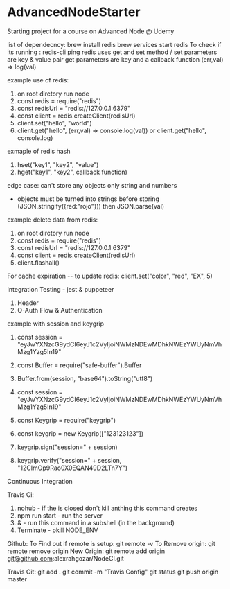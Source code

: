 # AdvancedNodeStarter

Starting project for a course on Advanced Node @ Udemy

list of dependecncy:
brew install redis
brew services start redis
To check if its running : redis-cli ping
redis uses get and set method /
set parameters are key & value pair
get parameters are key and a callback function (err,val) => log(val)

example use of redis:

1.  on root dirctory run node
2.  const redis = require("redis")
3.  const redisUrl = "redis://127.0.0.1:6379"
4.  const client = redis.createClient(redisUrl)
5.  client.set("hello", "world")
6.  client.get("hello", (err,val) => console.log(val)) or client.get("hello", console.log)

exmaple of redis hash

1.  hset("key1", "key2", "value")
2.  hget("key1", "key2", callback function)

edge case: can't store any objects only string and numbers

- objects must be turned into strings before storing
  (JSON.stringify({red:"rojo"})) then JSON.parse(val)

example delete data from redis:

1.  on root dirctory run node
2.  const redis = require("redis")
3.  const redisUrl = "redis://127.0.0.1:6379"
4.  const client = redis.createClient(redisUrl)
5.  client.flashall()

For cache expiration -- to update redis:
client.set("color", "red", "EX", 5)

Integration Testing - jest & puppeteer

1.  Header
2.  O-Auth Flow & Authentication

example with session and keygrip

1.  const session = "eyJwYXNzcG9ydCI6eyJ1c2VyIjoiNWMzNDEwMDhkNWEzYWUyNmVhMzg1Yzg5In19"
2.  const Buffer = require("safe-buffer").Buffer
3.  Buffer.from(session, "base64").toString("utf8")

4.  const session = "eyJwYXNzcG9ydCI6eyJ1c2VyIjoiNWMzNDEwMDhkNWEzYWUyNmVhMzg1Yzg5In19"
5.  const Keygrip = require("keygrip")
6.  const keygrip = new Keygrip(["123123123"])
7.  keygrip.sign("session=" + session)
8.  keygrip.verify("session=" + session, "12CImOp9Rao0X0EQAN49D2LTn7Y")

Continuous Integration

Travis Ci:

1.  nohub - if the is closed don't kill anthing this command creates
2.  npm run start - run the server
3.  & - run this command in a subshell (in the background)
4.  Terminate - pkill NODE_ENV

Github:
To Find out if remote is setup: git remote -v
To Remove origin: git remote remove origin
New Origin: git remote add origin git@github.com:alexrahgozar/NodeCI.git

Travis Git:
git add .
git commit -m "Travis Config"
git status
git push origin master
